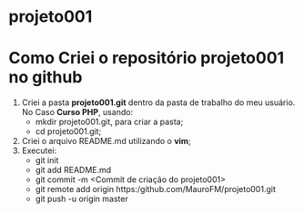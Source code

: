 # projeto001
# Como Criei o repositório projeto001 no github
1. Criei a pasta **projeto001.git** dentro da pasta de trabalho do meu usuário. No Caso __Curso PHP__, usando:
   * mkdir projeto001.git, para criar a pasta;
   * cd projeto001.git;
2. Criei o arquivo README.md utilizando o __vim__;
3. Executei:
   * git init
   * git add README.md
   * git commit -m <Commit de criação do projeto001>
   * git remote add origin https:/github.com/MauroFM/projeto001.git
   * git push -u origin master
